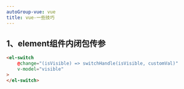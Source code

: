 ```yaml
---
autoGroup-vue: vue
title: vue-一些技巧
---
```

 
<Meta/>  
 
## 1、element组件内闭包传参
```html
<el-switch
    @change="(isVisible) => switchHandle(isVisible, customVal)"
    v-model="visible"
>
</el-switch>
```